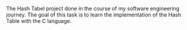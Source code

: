 The Hash Tabel project done in the course of my software engineering journey. The goal of this task is to learn the implementation of the Hash Table with the C language.
